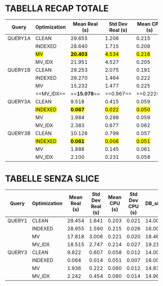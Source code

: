 
# TABELLA RECAP TOTALE

| Query   | Optimization         | Mean Real (s)           | Std Dev Real (s)   | Mean CPU (s)       | Std Dev CPU (s)    | DB_size(GB)         | %extra             |
| ------- | -------------------- | ----------------------- | ------------------ | ------------------ | ------------------ | ------------------- | ------------------ |
| QUERY1A | CLEAN                | 29.655                  | 1.206              | 0.215              | 0.023              | 14.000              | 1.000              |
|         | INDEXED              | 28.640                  | 1.715              | 0.208              | 0.021              | 16.000              | 1.143              |
|         | <mark>MV</mark>      | **<mark>20.403</mark>** | <mark>4.534</mark> | <mark>0.216</mark> | <mark>0.017</mark> | <mark>18.461</mark> | <mark>1.318</mark> |
|         | MV_IDX               | 21.951                  | 4.527              | 0.205              | 0.026              | 19.215              | 1.372              |
| QUERY1B | CLEAN                | 29.253                  | 2.075              | 0.191              | 0.018              | 14.000              | 1.000              |
|         | INDEXED              | 29.270                  | 1.464              | 0.222              | 0.030              | 16.000              | 1.143              |
|         | MV                   | 15.232                  | 1.477              | 0.225              | 0.022              | 18.461              | 1.318              |
|         | ==MV_IDX==           | ==**15.078**==          | ==0.967==          | ==0.222==          | ==0.029==          | ==19.215==          | ==1.372==          |
| QUERY3A | CLEAN                | 9.518                   | 0.415              | 0.059              | 0.012              | 14.000              | 1.000              |
|         | <mark>INDEXED</mark> | **<mark>0.067</mark>**  | <mark>0.022</mark> | <mark>0.050</mark> | <mark>0.004</mark> | <mark>16.000</mark> | <mark>1.143</mark> |
|         | MV                   | 1.984                   | 0.298              | 0.059              | 0.014              | 14.831              | 1.059              |
|         | MV_IDX               | 2.383                   | 0.677              | 0.062              | 0.015              | 14.964              | 1.069              |
| QUERY3B | CLEAN                | 10.126                  | 0.799              | 0.057              | 0.012              | 14.000              | 1.000              |
|         | <mark>INDEXED</mark> | <mark>**0.061**</mark>  | <mark>0.006</mark> | <mark>0.051</mark> | <mark>0.009</mark> | <mark>16.000</mark> | <mark>1.143</mark> |
|         | MV                   | 1.888                   | 0.145              | 0.061              | 0.010              | 14.831              | 1.059              |
|         | MV_IDX               | 2.100                   | 0.231              | 0.058              | 0.013              | 14.964              | 1.069              |

# TABELLE SENZA SLICE

| Query  | Optimization | Mean Real (s) | Std Dev Real (s) | Mean CPU (s) | Std Dev CPU (s) | DB_size(GB) | %extra |
| ------ | ------------ | ------------- | ---------------- | ------------ | --------------- | ----------- | ------ |
| QUERY1 | CLEAN        | 29.454        | 1.641            | 0.203        | 0.021           | 14.000      | 1.000  |
|        | INDEXED      | 28.955        | 1.590            | 0.215        | 0.026           | 16.000      | 1.143  |
|        | MV           | 17.818        | 3.006            | 0.221        | 0.020           | 18.461      | 1.318  |
|        | MV_IDX       | 18.515        | 2.747            | 0.214        | 0.027           | 19.215      | 1.372  |
| QUERY3 | CLEAN        | 9.822         | 0.607            | 0.058        | 0.012           | 14.000      | 1.000  |
|        | INDEXED      | 0.064         | 0.014            | 0.051        | 0.007           | 16.000      | 1.143  |
|        | MV           | 1.936         | 0.222            | 0.060        | 0.012           | 14.831      | 1.059  |
|        | MV_IDX       | 2.242         | 0.454            | 0.060        | 0.014           | 14.964      | 1.069  |
